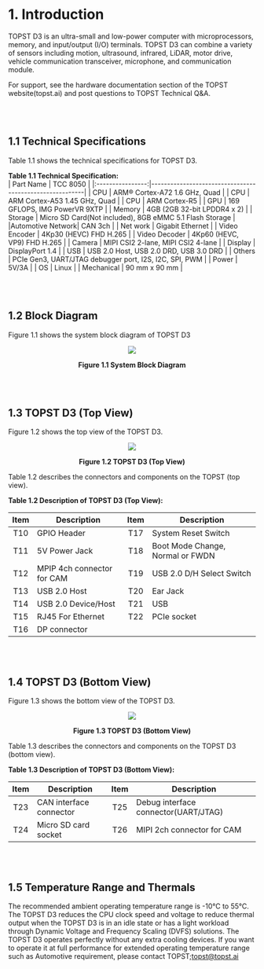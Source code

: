 # 1. Introduction


TOPST D3 is an ultra-small and low-power computer with microprocessors, memory, and input/output (I/O) terminals. TOPST D3 can combine a variety of sensors including motion, ultrasound, infrared, LiDAR, motor drive, vehicle communication transceiver, microphone, and communication module.  

For support, see the hardware documentation section of the TOPST website(topst.ai) and post questions to TOPST Technical Q&A.  

<br/><br/>

## 1.1 Technical Specifications  

Table 1.1 shows the technical specifications for TOPST D3.  

**Table 1.1 Technical Specification:**  
| Part Name        | TCC 8050                                                |
|:----------------:|---------------------------------------------------------|
| CPU              | ARM® Cortex-A72 1.6 GHz, Quad                           |
| CPU              | ARM Cortex-A53 1.45 GHz, Quad                           |
| CPU              | ARM Cortex-R5                                           |
| GPU              | 169 GFLOPS, IMG PowerVR 9XTP                            |
| Memory           | 4GB (2GB 32-bit LPDDR4 x 2)                             |
| Storage          | Micro SD Card(Not included), 8GB eMMC 5.1 Flash Storage |
|Automotive Network| CAN 3ch                                                 |
| Net work         | Gigabit Ethernet                                        |
| Video Encoder    | 4Kp30 (HEVC) FHD H.265                                  |
| Video Decoder    | 4Kp60 (HEVC, VP9) FHD H.265                             |
| Camera           | MIPI CSI2 2-lane, MIPI CSI2 4-lane                      |
| Display          | DisplayPort 1.4                                         |
| USB              | USB 2.0 Host, USB 2.0 DRD, USB 3.0 DRD                  |
| Others           | PCIe Gen3, UART/JTAG debugger port, I2S, I2C, SPI, PWM  |
| Power            | 5V/3A                                                   |
| OS               | Linux                                                   |
| Mechanical       | 90 mm x 90 mm                                           |



<br/><br/>



## 1.2 Block Diagram  

Figure 1.1 shows the system block diagram of TOPST D3
<p align="center"><img src="https://github.com/topst-development/Documentation/assets/161264431/fb88a9cc-1f07-4b26-9ab5-72448a23bc46"></p>
<p align="center"><strong>Figure 1.1 System Block Diagram</strong></p>

<br/><br/>

## 1.3 TOPST D3 (Top View)  

Figure 1.2 shows the top view of the TOPST D3.  
<p align="center"><img src="https://github.com/Topst-Dev/Documentation/assets/161264431/5f0ad688-2c21-4ec6-903b-b1d9f8f61b34"></p>
<p align="center"><strong>Figure 1.2 TOPST D3 (Top View)</strong></p>

Table 1.2 describes the connectors and components on the TOPST (top view).  

**Table 1.2 Description of TOPST D3 (Top View):**  

| Item | Description                | Item | Description                      |
|:----:|----------------------------|:----:|----------------------------------|
| T10  | GPIO Header                | T17  | System Reset Switch              |
| T11  | 5V Power Jack              | T18  | Boot Mode Change, Normal or FWDN |
| T12  | MPIP 4ch connector for CAM | T19  | USB 2.0 D/H Select Switch        |
| T13  | USB 2.0 Host               | T20  | Ear Jack                         |
| T14  | USB 2.0 Device/Host        | T21  | USB                              |
| T15  | RJ45 For Ethernet          | T22  | PCIe socket                      |
| T16  | DP connector               |      |                                  |  

<br/><br/>

## 1.4 TOPST D3 (Bottom View)  

Figure 1.3 shows the bottom view of the TOPST D3.  
<p align="center"><img src="https://github.com/Topst-Dev/Documentation/assets/161264431/a076e705-2638-4408-9767-922217919cfe"></p>
<p align="center"><strong>Figure 1.3 TOPST D3 (Bottom View)</strong></p>

Table 1.3 describes the connectors and components on the TOPST D3 (bottom view).  

**Table 1.3 Description of TOPST D3 (Bottom View):**  

| Item | Description                | Item | Description                         |
|:----:|----------------------------|:----:|-------------------------------------|
| T23  | CAN interface connector    | T25  | Debug interface connector(UART/JTAG)|
| T24  | Micro SD card socket       | T26  | MIPI 2ch connector for CAM          |  

<br/><br/>

## 1.5 Temperature Range and Thermals  
The recommended ambient operating temperature range is -10°C to 55°C.   
The TOPST D3 reduces the CPU clock speed and voltage to reduce thermal output when the TOPST D3 is in an idle state or has a light workload through Dynamic Voltage and Frequency Scaling (DVFS) solutions. The TOPST D3 operates perfectly without any extra cooling devices. If you want to operate it at full performance for extended operating temperature range such as Automotive requirement, please contact TOPST;topst@topst.ai
